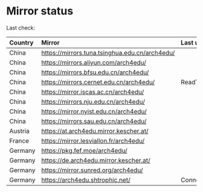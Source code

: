 <script src="./time.js"></script>
# Mirror status
Last check: <script type="text/javascript">localize(1751873206.6009014);</script>

|Country|Mirror|Last update|
|:------|:-----|:----------|
|China|https://mirrors.tuna.tsinghua.edu.cn/arch4edu/|<script type="text/javascript">localize(1751827431);</script>|
|China|https://mirrors.aliyun.com/arch4edu/|<script type="text/javascript">localize(1751827431);</script>|
|China|https://mirrors.bfsu.edu.cn/arch4edu/|<script type="text/javascript">localize(1751827431);</script>|
|China|https://mirrors.cernet.edu.cn/arch4edu/|ReadTimeout|
|China|https://mirror.iscas.ac.cn/arch4edu/|<script type="text/javascript">localize(1751827431);</script>|
|China|https://mirrors.nju.edu.cn/arch4edu/|<script type="text/javascript">localize(1751784953);</script>|
|China|https://mirror.nyist.edu.cn/arch4edu/|<script type="text/javascript">localize(1751827431);</script>|
|China|https://mirrors.sau.edu.cn/arch4edu/|<script type="text/javascript">localize(1751611985);</script>|
|Austria|https://at.arch4edu.mirror.kescher.at/|<script type="text/javascript">localize(1751827431);</script>|
|France|https://mirror.lesviallon.fr/arch4edu/|<script type="text/javascript">localize(1751827431);</script>|
|Germany|https://pkg.fef.moe/arch4edu/|<script type="text/javascript">localize(1751827431);</script>|
|Germany|https://de.arch4edu.mirror.kescher.at/|<script type="text/javascript">localize(1751827431);</script>|
|Germany|https://mirror.sunred.org/arch4edu/|<script type="text/javascript">localize(1751827431);</script>|
|Germany|https://arch4edu.shtrophic.net/|ConnectionError|

<script src="./tablefilter/tablefilter.js"></script>
<script src="./table.js"></script>